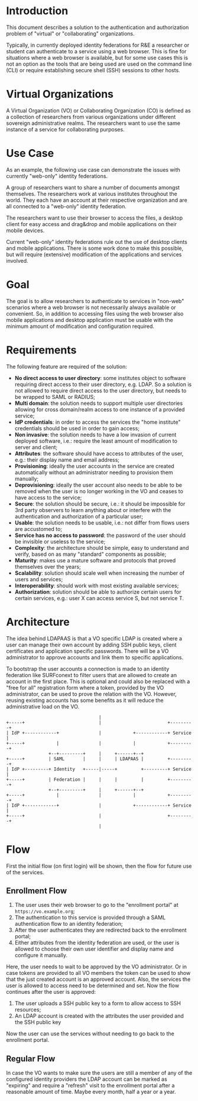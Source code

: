 # Introduction
This document describes a solution to the authentication and authorization 
problem of "virtual" or "collaborating" organizations.

Typically, in currently deployed identity federations for R&E a researcher or
student can authenticate to a service using a web browser. This is fine for 
situations where a web browser is available, but for some use cases this is not
an option as the tools that are being used are used on the command line (CLI) 
or require establishing secure shell (SSH) sessions to other hosts.

# Virtual Organizations
A Virtual Organization (VO) or Collaborating Organization (CO) is defined as a 
collection of researchers from various organizations under different sovereign
administrative realms. The researchers want to use the same instance of a 
service for collaborating purposes. 

# Use Case
As an example, the following use case can demonstrate the issues with currently
"web-only" identity federations.

A group of researchers want to share a number of documents amongst themselves. 
The researchers work at various institutes throughout the world. They each have
an account at their respective organization and are all connected to a 
"web-only" identity federation.

The researchers want to use their browser to access the files, a desktop client
for easy access and drag&drop and mobile applications on their mobile devices.

Current "web-only" identity federations rule out the use of desktop clients and
mobile applications. There is some work done to make this possible, but will 
require (extensive) modification of the applications and services involved.

# Goal
The goal is to allow researchers to authenticate to services in "non-web" 
scenarios where a web browser is not necessarily always available or 
convenient. So, in addition to accessing files using the web browser also 
mobile applications and desktop application must be usable with the minimum 
amount of modification and configuration required.

# Requirements
The following feature are required of the solution:

* **No direct access to user directory**: some institutes object to software 
  requiring direct access to their user directory, e.g. LDAP. So a solution is
  not allowed to require direct access to the user directory, but needs to be 
  wrapped to SAML or RADIUS;
* **Multi domain**: the solution needs to support multiple user directories 
  allowing for cross domain/realm access to one instance of a provided service;
* **IdP credentials**: in order to access the services the "home institute" 
  credentials should be used in order to gain access;
* **Non invasive**: the solution needs to have a low invasion of current 
  deployed software, i.e.: require the least amount of modification to server 
  and client;
* **Attributes**: the software should have access to attributes of the user, 
  e.g.: their display name and email address;
* **Provisioning**: ideally the user accounts in the service are created 
  automatically without an administrator needing to provision them manually;
* **Deprovisioning**: ideally the user account also needs to be able to be 
  removed when the user is no longer working in the VO and ceases to have 
  access to the service;
* **Secure**: the solution should be secure, i.e.: it should be impossible for
  3rd party observers to learn anything about or interfere with the 
  authentication and authorization of a particular user;
* **Usable**: the solution needs to be usable, i.e.: not differ from flows users
  are accustomed to;
* **Service has no access to password**: the password of the user should be 
  invisible or useless to the service;
* **Complexity**: the architecture should be simple, easy to understand and 
  verify, based on as many "standard" components as possible;
* **Maturity**: makes use a mature software and protocols that proved 
  themselves over the years;
* **Scalability**: solution should scale well when increasing the number of 
  users and services;
* **Interoperability**: should work with most existing available services;
* **Authorization**: solution should be able to authorize certain users for
  certain services, e.g.: user X can access service S, but not service T.

# Architecture
The idea behind LDAPAAS is that a VO specific LDAP is created where a user can
manage their own account by adding SSH public keys, client certificates and 
application specific passwords. There will be a VO administrator to approve 
accounts and link them to specific applications. 

To bootstrap the user accounts a connection is made to an identity federation 
like SURFconext to filter users that are allowed to create an account in the 
first place. This is optional and could also be replaced with a "free for all" 
registration form where a token, provided by the VO administrator, can be used
to prove the relation with the VO. However, reusing existing accounts has some 
benefits as it will reduce the administrative load on the VO.

                                       |
    +-----+                            |                         +---------+
    | IdP +------------+               |            +------------+ Service |
    +-----+            |               |            |            +---------+
                    +--+---------+     |     +------+--+
    +-----+         | SAML       |     |     | LDAPAAS |         +---------+
    | IdP +---------+ Identity   +-----|-----+         +---------+ Service |
    +-----+         | Federation |     |     |         |         +---------+
                    +--+---------+     |     +------+--+
    +-----+            |               |            |            +---------+
    | IdP +------------+               |            +------------+ Service |
    +-----+                            |                         +---------+
                                       |


# Flow
First the initial flow (on first login) will be shown, then the flow for future 
use of the services.

## Enrollment Flow
1. The user uses their web browser to go to the "enrollment portal" at 
   `https://vo.example.org`;
2. The authentication to this service is provided through a SAML authentication 
   flow to an identity federation;
3. After the user authenticates they are redirected back to the enrollment 
   portal;
4. Either attributes from the identity federation are used, or the user is 
   allowed to choose their own user identifier and display name and configure
   it manually.

Here, the user needs to wait to be approved by the VO administrator. Or in case
tokens are provided to all VO members the token can be used to show that the 
just created account is an approved account. Also, the services the user is 
allowed to access need to be determined and set. Now the flow continues after 
the user is approved:

1. The user uploads a SSH public key to a form to allow access to SSH 
   resources;
2. An LDAP account is created with the attributes the user provided and the SSH
   public key

Now the user can use the services without needing to go back to the enrollment 
portal.

## Regular Flow
In case the VO wants to make sure the users are still a member of any of the
configured identity providers the LDAP account can be marked as "expiring" and
require a "refresh" visit to the enrollment portal after a reasonable amount of 
time. Maybe every month, half a year or a year.
